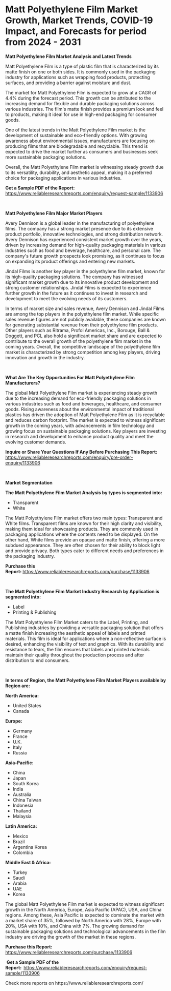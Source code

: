 <p><h1>Matt Polyethylene Film Market Growth, Market Trends, COVID-19 Impact, and Forecasts for period from 2024 - 2031</h1></p><p><strong>Matt Polyethylene Film Market Analysis and Latest Trends</strong></p>
<p><p>Matt Polyethylene Film is a type of plastic film that is characterized by its matte finish on one or both sides. It is commonly used in the packaging industry for applications such as wrapping food products, protecting surfaces, and providing a barrier against moisture and dust.</p><p>The market for Matt Polyethylene Film is expected to grow at a CAGR of 4.4% during the forecast period. This growth can be attributed to the increasing demand for flexible and durable packaging solutions across various industries. The film's matte finish provides a premium look and feel to products, making it ideal for use in high-end packaging for consumer goods.</p><p>One of the latest trends in the Matt Polyethylene Film market is the development of sustainable and eco-friendly options. With growing awareness about environmental issues, manufacturers are focusing on producing films that are biodegradable and recyclable. This trend is expected to drive the market further as consumers and businesses seek more sustainable packaging solutions.</p><p>Overall, the Matt Polyethylene Film market is witnessing steady growth due to its versatility, durability, and aesthetic appeal, making it a preferred choice for packaging applications in various industries.</p></p>
<p><strong>Get a Sample PDF of the Report:&nbsp;</strong> <a href="https://www.reliableresearchreports.com/enquiry/request-sample/1133906">https://www.reliableresearchreports.com/enquiry/request-sample/1133906</a></p>
<p>&nbsp;</p>
<p><strong>Matt Polyethylene Film Major Market Players</strong></p>
<p><p>Avery Dennison is a global leader in the manufacturing of polyethylene films. The company has a strong market presence due to its extensive product portfolio, innovative technologies, and strong distribution network. Avery Dennison has experienced consistent market growth over the years, driven by increasing demand for high-quality packaging materials in various industries such as food and beverage, healthcare, and personal care. The company's future growth prospects look promising, as it continues to focus on expanding its product offerings and entering new markets.</p><p>Jindal Films is another key player in the polyethylene film market, known for its high-quality packaging solutions. The company has witnessed significant market growth due to its innovative product development and strong customer relationships. Jindal Films is expected to experience further growth in the future as it continues to invest in research and development to meet the evolving needs of its customers.</p><p>In terms of market size and sales revenue, Avery Dennison and Jindal Films are among the top players in the polyethylene film market. While specific sales revenue figures are not publicly available, these companies are known for generating substantial revenue from their polyethylene film products. Other players such as Ritrama, Profol Americas, Inc., Borouge, Ball & Doggett, and PCL also hold a significant market share and are expected to contribute to the overall growth of the polyethylene film market in the coming years. Overall, the competitive landscape of the polyethylene film market is characterized by strong competition among key players, driving innovation and growth in the industry.</p></p>
<p>&nbsp;</p>
<p><strong>What Are The Key Opportunities For Matt Polyethylene Film Manufacturers?</strong></p>
<p><p>The global Matt Polyethylene Film market is experiencing steady growth due to the increasing demand for eco-friendly packaging solutions in various industries such as food and beverages, healthcare, and consumer goods. Rising awareness about the environmental impact of traditional plastics has driven the adoption of Matt Polyethylene Film as it is recyclable and reduces carbon footprint. The market is expected to witness significant growth in the coming years, with advancements in film technology and growing focus on sustainable packaging solutions. Key players are investing in research and development to enhance product quality and meet the evolving customer demands.</p></p>
<p><strong>Inquire or Share Your Questions If Any Before Purchasing This Report:</strong> <a href="https://www.reliableresearchreports.com/enquiry/pre-order-enquiry/1133906">https://www.reliableresearchreports.com/enquiry/pre-order-enquiry/1133906</a></p>
<p>&nbsp;</p>
<p><strong>Market Segmentation</strong></p>
<p><strong>The Matt Polyethylene Film Market Analysis by types is segmented into:</strong></p>
<p><ul><li>Transparent</li><li>White</li></ul></p>
<p><p>The Matt Polyethylene Film market offers two main types: Transparent and White films. Transparent films are known for their high clarity and visibility, making them ideal for showcasing products. They are commonly used in packaging applications where the contents need to be displayed. On the other hand, White films provide an opaque and matte finish, offering a more subdued appearance. They are often chosen for their ability to block light and provide privacy. Both types cater to different needs and preferences in the packaging industry.</p></p>
<p><strong>Purchase this Report:&nbsp;</strong><a href="https://www.reliableresearchreports.com/purchase/1133906">https://www.reliableresearchreports.com/purchase/1133906</a></p>
<p>&nbsp;</p>
<p><strong>The Matt Polyethylene Film Market Industry Research by Application is segmented into:</strong></p>
<p><ul><li>Label</li><li>Printing & Publishing</li></ul></p>
<p><p>The Matt Polyethylene Film Market caters to the Label, Printing, and Publishing industries by providing a versatile packaging solution that offers a matte finish increasing the aesthetic appeal of labels and printed materials. This film is ideal for applications where a non-reflective surface is desired, enhancing the visibility of text and graphics. With its durability and resistance to tears, the film ensures that labels and printed materials maintain their quality throughout the production process and after distribution to end consumers.</p></p>
<p>&nbsp;</p>
<p><strong>In terms of Region, the Matt Polyethylene Film Market Players available by Region are:</strong></p>
<p>
    <p> <strong> North America: </strong>
        <ul>
            <li>United States</li>
            <li>Canada</li>
        </ul>
        </p> 
    <p> <strong> Europe: </strong>
        <ul>
            <li>Germany</li>
            <li>France</li>
            <li>U.K.</li>
            <li>Italy</li>
            <li>Russia</li>
        </ul>
        </p> 
    <p> <strong> Asia-Pacific: </strong>
        <ul>
            <li>China</li>
            <li>Japan</li>
            <li>South Korea</li>
            <li>India</li>
            <li>Australia</li>
            <li>China Taiwan</li>
            <li>Indonesia</li>
            <li>Thailand</li>
            <li>Malaysia</li>
        </ul>
        </p> 
    <p> <strong> Latin America: </strong>
        <ul>
            <li>Mexico</li>
            <li>Brazil</li>
            <li>Argentina Korea</li>
            <li>Colombia</li>
        </ul>
        </p> 
    <p> <strong> Middle East & Africa: </strong>
        <ul>
            <li>Turkey</li>
            <li>Saudi</li>
            <li>Arabia</li>
            <li>UAE</li>
            <li>Korea</li>
        </ul>
    </p>
    </p>
<p><p>The global Matt Polyethylene Film market is expected to witness significant growth in the North America, Europe, Asia Pacific (APAC), USA, and China regions. Among these, Asia Pacific is expected to dominate the market with a market share of 35%, followed by North America with 28%, Europe with 20%, USA with 10%, and China with 7%. The growing demand for sustainable packaging solutions and technological advancements in the film industry are driving the growth of the market in these regions.</p></p>
<p><strong>Purchase this Report: </strong><a href="https://www.reliableresearchreports.com/purchase/1133906">https://www.reliableresearchreports.com/purchase/1133906</a></p>
<p>&nbsp;<strong>Get a Sample PDF of the Report:&nbsp;&nbsp;</strong><a href="https://www.reliableresearchreports.com/enquiry/request-sample/1133906">https://www.reliableresearchreports.com/enquiry/request-sample/1133906</a></p>
<p><strong></strong></p>
<p>Check more reports on https://www.reliableresearchreports.com/</p>
